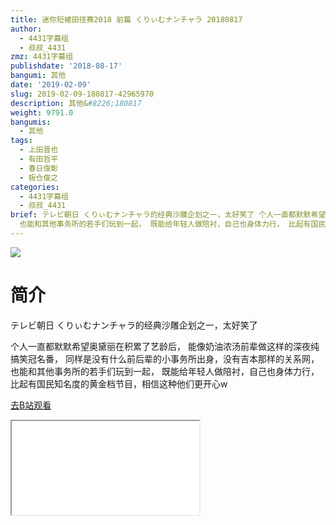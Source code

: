 ```yaml
---
title: 迷你短裙田径赛2018 前篇 くりぃむナンチャラ 20180817
author:
  - 4431字幕组
  - 叔叔_4431
zmz: 4431字幕组
publishdate: '2018-08-17'
bangumi: 其他
date: '2019-02-09'
slug: 2019-02-09-180817-42965970
description: 其他&#8226;180817
weight: 9791.0
bangumis:
  - 其他
tags:
  - 上田晋也
  - 有田哲平
  - 春日俊彰
  - 板仓俊之
categories:
  - 4431字幕组
  - 叔叔_4431
brief: テレビ朝日 くりぃむナンチャラ的经典沙雕企划之一，太好笑了 个人一直都默默希望奥黛丽在积累了艺龄后， 能像奶油浓汤前辈做这样的深夜纯搞笑冠名番， 同样是没有什么前后辈的小事务所出身，没有吉本那样的关系网，
  也能和其他事务所的若手们玩到一起， 既能给年轻人做陪衬，自己也身体力行， 比起有国民知名度的黄金档节目，相信这种他们更开心w
---
```

![](https://i.imgur.com/qjzYEfs.jpg)
# 简介  
テレビ朝日
くりぃむナンチャラ的经典沙雕企划之一，太好笑了

个人一直都默默希望奥黛丽在积累了艺龄后，
能像奶油浓汤前辈做这样的深夜纯搞笑冠名番，
同样是没有什么前后辈的小事务所出身，没有吉本那样的关系网，
也能和其他事务所的若手们玩到一起，
既能给年轻人做陪衬，自己也身体力行，
比起有国民知名度的黄金档节目，相信这种他们更开心w  

[去B站观看](https://www.bilibili.com/video/av42965970/)
<div class ="resp-container"><iframe class="testiframe" src="//player.bilibili.com/player.html?aid=42965970"", scrolling="no", allowfullscreen="true" > </iframe></div> 
